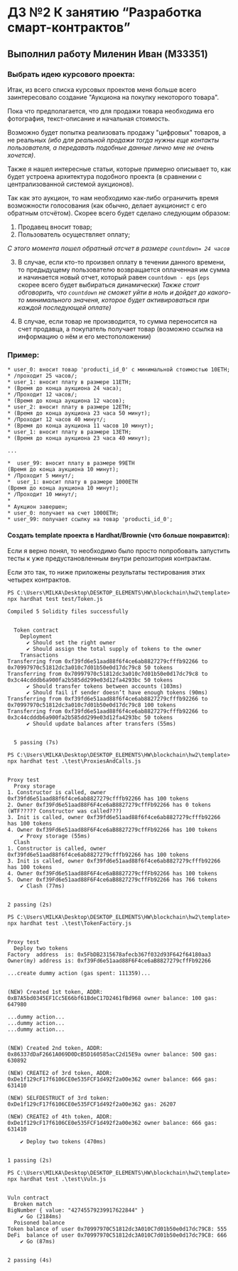# ДЗ №2 К занятию “Разработка смарт-контрактов”
## Выполнил работу Миленин Иван (M33351)

### Выбрать идею курсового проекта:


Итак, из всего списка курсовых проектов меня больше всего заинтересовало создание "Аукциона на покупку некоторого товара".

Пока что предполагается, что для продажи товара необходима его фотография, текст-описание и начальная стоимость. 

Возможно будет попытка реализовать продажу "цифровых" товаров, а не реальных *(ибо для реальной продажи тогда нужны еще контакты пользователя, а передавать подобные данные лично мне не очень хочется)*.

Также я нашел интересные статьи, которые примерно описывает то, как будет устроена архитектура подобного проекта (в сравнении с централизованной системой аукционов).

Так как это аукцион, то нам необходимо как-либо ограничить время возможности голосования (как обычно, делает аукционист с его обратным отсчётом). Скорее всего будет сделано следующим образом:

1) Продавец вносит товар;
2) Пользователь осуществляет оплату;

*C этого момента пошел обратный отсчет в размере `countdown= 24 часов`*

3) В случае, если кто-то произвел оплату в течении данного времени, то предыдущему пользователю возвращается оплаченная им сумма и начинается новый отчет, который равен `countdown - eps` (`eps` скорее всего будет выбираться динамически)
*Также стоит обговорить, что `countdown` не сможет уйти в ноль и дойдет до какого-то минимального значеня, которое будет активироваться при каждой последующей оплате)*

4) В случае, если товар не производится, то сумма переносится на счет продавца, а покупатель получает товар (возможно ссылка на информацию о нём и его местоположении)

### Пример:
```
* user_0: вносит товар 'producti_id_0' с минимальной стоимостью 10ETH;
* /проходит 25 часов/;
* user_1: вносит плату в размере 11ETH; 
* (Время до конца аукциона 24 часа);
* /Проходит 12 часов/;
* (Время до конца аукциона 12 часов);
* user_2: вносит плату в размере 12ETH; 
* (Время до конца аукциона 23 часа 50 минут);
* /Проходит 12 часов 40 минут/;
* (Время до конца аукциона 11 часов 10 минут);
* user_1: вносит плату в размере 13ETH; 
* (Время до конца аукциона 23 часа 40 минут);

...

*  user_99: вносит плату в размере 99ETH
(Время до конца аукциона 10 минут);
* /Проходит 5 минут/;
*  user_1: вносит плату в размере 1000ETH
(Время до конца аукциона 10 минут);
* /Проходит 10 минут/;
*
* Аукцион завершен;
* user_0: получает на счет 1000ETH;
* user_99: получает ссылку на товар 'producti_id_0';
```

#### Создать template проекта в Hardhat/Brownie (что больше понравится):

Если я верно понял, то необходимо было просто попробовать запустить тесты к уже предустановленным внутри репозитория контрактам. 

Если это так, то ниже приложены результаты тестирования этих четырех контрактов.

```
PS C:\Users\MILKA\Desktop\DESKTOP_ELEMENTS\HW\blockchain\hw2\template> npx hardhat test test/Token.js

Compiled 5 Solidity files successfully


  Token contract
    Deployment
      ✔ Should set the right owner
      ✔ Should assign the total supply of tokens to the owner
    Transactions
Transferring from 0xf39fd6e51aad88f6f4ce6ab8827279cfffb92266 to 0x70997970c51812dc3a010c7d01b50e0d17dc79c8 50 tokens
Transferring from 0x70997970c51812dc3a010c7d01b50e0d17dc79c8 to 0x3c44cdddb6a900fa2b585dd299e03d12fa4293bc 50 tokens
      ✔ Should transfer tokens between accounts (103ms)
      ✔ Should fail if sender doesn’t have enough tokens (90ms)
Transferring from 0xf39fd6e51aad88f6f4ce6ab8827279cfffb92266 to 0x70997970c51812dc3a010c7d01b50e0d17dc79c8 100 tokens
Transferring from 0xf39fd6e51aad88f6f4ce6ab8827279cfffb92266 to 0x3c44cdddb6a900fa2b585dd299e03d12fa4293bc 50 tokens
      ✔ Should update balances after transfers (55ms)


  5 passing (7s)
  ```

  ```
  PS C:\Users\MILKA\Desktop\DESKTOP_ELEMENTS\HW\blockchain\hw2\template> npx hardhat test .\test\ProxiesAndCalls.js


  Proxy test
    Proxy storage
1. Constructor is called, owner 0xf39fd6e51aad88f6f4ce6ab8827279cfffb92266 has 100 tokens
2. Owner 0xf39Fd6e51aad88F6F4ce6aB8827279cffFb92266 has 0 tokens (WTF????? Constructor was called???)
3. Init is called, owner 0xf39fd6e51aad88f6f4ce6ab8827279cfffb92266 has 100 tokens
4. Owner 0xf39Fd6e51aad88F6F4ce6aB8827279cffFb92266 has 100 tokens
      ✔ Proxy storage (55ms)
    Clash
1. Constructor is called, owner 0xf39fd6e51aad88f6f4ce6ab8827279cfffb92266 has 100 tokens
3. Init is called, owner 0xf39fd6e51aad88f6f4ce6ab8827279cfffb92266 has 100 tokens
4. Owner 0xf39Fd6e51aad88F6F4ce6aB8827279cffFb92266 has 100 tokens
5. Owner 0xf39Fd6e51aad88F6F4ce6aB8827279cffFb92266 has 766 tokens
      ✔ Clash (77ms)


  2 passing (2s)
  ```

  ```
  PS C:\Users\MILKA\Desktop\DESKTOP_ELEMENTS\HW\blockchain\hw2\template> npx hardhat test .\test\TokenFactory.js   


  Proxy test
    Deploy two tokens
Factory  address  is: 0x5FbDB2315678afecb367f032d93F642f64180aa3
Owner(my) address is: 0xf39Fd6e51aad88F6F4ce6aB8827279cffFb92266

...create dummy action (gas spent: 111359)...


(NEW) Created 1st token, ADDR: 0xB7A5bd0345EF1Cc5E66bf61BdeC17D2461fBd968 owner balance: 100 gas: 647980

...dummy action...
...dummy action...
...dummy action...


(NEW) Created 2nd token, ADDR: 0x86337dDaF2661A069D0DcB5D160585acC2d15E9a owner balance: 500 gas: 630892

(NEW) CREATE2 of 3rd token, ADDR: 0xDe1f129cF17f6106CE0e535FCF1d492f2a00e362 owner balance: 666 gas: 631410

(NEW) SELFDESTRUCT of 3rd token: 0xDe1f129cF17f6106CE0e535FCF1d492f2a00e362 gas: 26207

(NEW) CREATE2 of 4th token, ADDR: 0xDe1f129cF17f6106CE0e535FCF1d492f2a00e362 owner balance: 666 gas: 631410

      ✔ Deploy two tokens (470ms)


  1 passing (2s)
  ```

  ```
  PS C:\Users\MILKA\Desktop\DESKTOP_ELEMENTS\HW\blockchain\hw2\template> npx hardhat test .\test\Vuln.js        


  Vuln contract
    Broken match
BigNumber { value: "42745579239917622844" }
      ✔ Go (2184ms)
    Poisoned balance
Token balance of user 0x70997970C51812dc3A010C7d01b50e0d17dc79C8: 555
DeFi  balance of user 0x70997970C51812dc3A010C7d01b50e0d17dc79C8: 666
      ✔ Go (87ms)


  2 passing (4s)
  ```